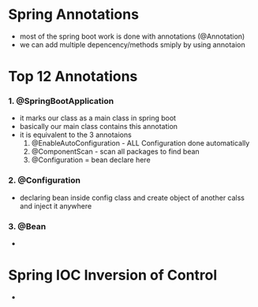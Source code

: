 # Spring Annotations

- most of the spring boot work is done with annotations (@Annotation)
- we can add multiple depencency/methods smiply by using annotaion

# Top 12 Annotations

### 1. @SpringBootApplication
- it marks our class as a main class in spring boot
- basically our main class contains this annotation
- it is equivalent to the 3 annotaions
  1. @EnableAutoConfiguration - ALL Configuration done automatically
  2. @ComponentScan - scan all packages to find bean
  3. @Configuration = bean declare here

### 2. @Configuration
- declaring bean inside config class and create object of another calss and inject it anywhere

### 3. @Bean
- 

# Spring IOC Inversion of Control

- 
